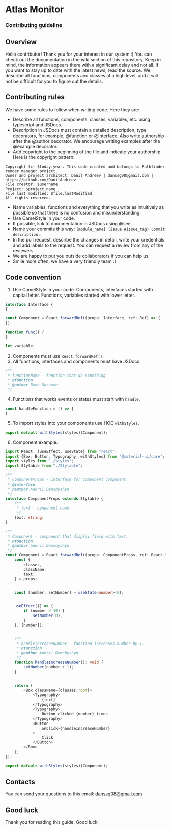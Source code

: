 # Atlas Monitor

### Contributing guideline

## Overview

Hello contributor! Thank you for your interest in our system :)
You can check out the documentation in the wiki section of this repository. Keep in mind, the information appears there
with a significant delay and not all. If you want to stay up to date with the latest news, read the source. We describe
all functions, components and classes at a high level, and it will not be difficult for you to figure out the details.

## Contributing rules

We have some rules to follow when writing code. Here they are:

* Describe all functions, components, classes, variables, etc. using typescript and JSDocs.
* Description in JSDocs must contain a detailed description, type decorators, for example, @function or @interface. Also
  write authorship after the @author decorator. We encourage writing examples after the @example decorator.
* Add copyright to the beginning of the file and indicate your authorship. Here is the copyright pattern:

```
Copyright (c) $today.year. This code created and belongs to Pathfinder render manager project. 
Owner and project architect: Danil Andreev | danssg08@gmail.com |  https://github.com/DanilAndreev
File creator: $username
Project: $project.name
File last modified: $file.lastModified
All rights reserved.
```

* Name variables, functions and everything that you write as intuitively as possible so that there is no confusion and
  misunderstanding.
* Use CamelStyle in your code.
* If possible, link to documentation in JSDocs using @see.
* Name your commits this way: ```[module_name] (issue #issue_tag) Commit description.```.
* In the pull request, describe the changes in detail, write your credentials and add labels to the request. You can
  request a review from any of the reviewers.
* We are happy to put you outside collaborators if you can help us.
* Smile more often, we have a very friendly team :)

## Code convention

1. Use CamelStyle in your code. Components, interfaces started with capital letter. Functions, variables started with
   lower letter.

```typescript
interface Interface {
}

const Component = React.forwardRef((props: Interface, ref: Ref) => {
});

function func() {
}

let variable;
```

2. Components must use ```React.forwardRef()```.
3. All functions, interfaces and components must have JSDocs.

```typescript
/**
 * functionName - function that do something
 * @function
 * @author Name Surname
 */
```

4. Functions that works events or states must start with ```handle```.

```typescript
const handleFunction = () => {
}
```

5. To import styles into your components use HOC ```withStyles```.

```typescript
export default withStyles(styles)(Component);
```

6. Component example.

```typescript jsx
import React, {useEffect, useState} from "react";
import {Box, Button, Typography, withStyles} from "@material-ui/core";
import styles from "./styles";
import Stylable from "./Stylable";

/**
 * ComponentProps - interface for Component component.
 * @interface
 * @author Andrii Demchyshyn
 */
interface ComponentProps extends Stylable {
    /**
     * text - component name.
     */
    text: string;
}

/**
 * Component - component that display field with text.
 * @function
 * @author Andrii Demchyshyn
 */
const Component = React.forwardRef((props: ComponentProps, ref: React.Ref<any>) => {
    const {
        classes,
        className,
        text,
    } = props;


    const [number, setNumber] = useState<number>(0);


    useEffect(() => {
        if (number > 10) {
            setNumber(0);
        }
    }, [number]);


    /**
     * handleIncreaseNumber - function increases number by 1.
     * @function
     * @author Andrii Demchyshyn
     */
    function handleIncreaseNumber(): void {
        setNumber(number + 1);
    }


    return (
        <Box className={classes.root}>
            <Typography>
                {text}
            </Typography>
            <Typography>
                Button clicked {number} times
            </Typography>
            <Button
                onClick={handleIncreaseNumber}
            >
                Click
            </Button>
        </Box>
    );
});

export default withStyles(styles)(Component);
```

## Contacts

You can send your questions to this email: danssg08@gmail.com

## Good luck

Thank you for reading this guide. Good luck!

